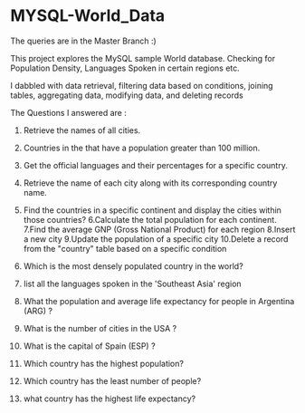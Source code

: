 # MYSQL-World_Data
The queries are in the Master Branch :) 

This project explores the MySQL sample World database. Checking for Population Density, Languages Spoken in certain regions etc.

I dabbled with data retrieval, filtering data based on conditions, joining tables, aggregating data, modifying data, and deleting records

The Questions I answered are :

1. Retrieve the names of all cities.
2. Countries in the that have a population greater than 100 million.
3. Get the official languages and their percentages for a specific country.
4. Retrieve the name of each city along with its corresponding country name.
5. Find the countries in a specific continent and display the cities within those countries?
6.Calculate the total population for each continent.
7.Find the average GNP (Gross National Product) for each region
8.Insert a new city
9.Update the population of a specific city
10.Delete a record from the "country" table based on a specific condition
   
1. Which is the most densely populated country in the world?
2. list all the languages spoken in the 'Southeast Asia' region
3. What the population and average life expectancy for people in Argentina (ARG) ?
4. What is the number of cities in the USA ?
5. What is the capital of Spain (ESP) ? 
6. Which country has the highest population?
7. Which country has the least number of people?
8. what country has the highest life expectancy?
